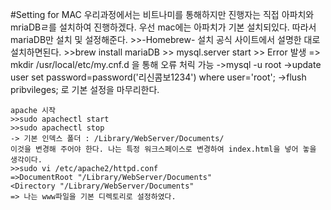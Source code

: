 #Setting for MAC
    우리과정에서는 비트나미를 통해하지만 진행자는 직접 아파치와 mriaDBㄹ를 설치하여 진행하겠다.
    우선 mac에는 아파치가 기본 설치되있다. 따라서 mariaDB만 설치 및 설정해준다.
    >>-Homebrew- 설치 공식 사이트에서 설명한 대로 설치하면된다.
    >>brew install mariaDB
    >> mysql.server start
    >> Error 발생 => mkdir /usr/local/etc/my.cnf.d 을 통해 오류 처릭 가능
    ->mysql -u root
    ->update user set password=password('리신콤보1234') where user='root';
    ->flush pribvileges;
    로 기본 설정을 마무리한다.

    apache 시작
    >>sudo apachectl start
    >>sudo apachectl stop
    -> 기본 인덱스 폴더 : /Library/WebServer/Documents/
    이것을 변경해 주어야 한다. 나는 특정 워크스페이스로 변경하여 index.html을 넣어 놓을 생각이다.
    >>sudo vi /etc/apache2/httpd.conf
    =>DocumentRoot "/Library/WebServer/Documents"
    <Directory "/Library/WebServer/Documents"
    => 나는 www파일을 기본 디렉토리로 설정하였다.
